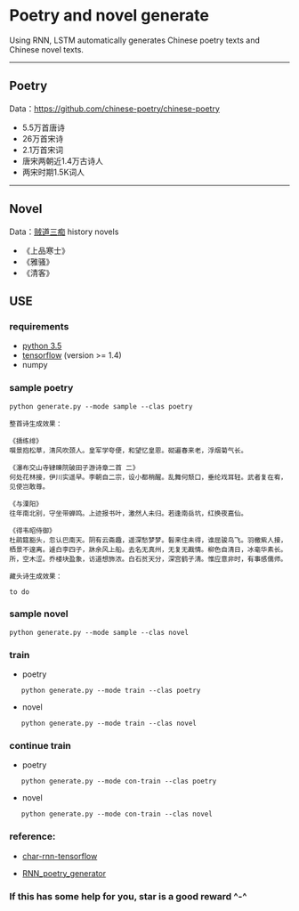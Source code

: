 # Poetry and novel generate

Using RNN, LSTM automatically generates Chinese poetry texts and Chinese novel texts.

---

## Poetry
Data：https://github.com/chinese-poetry/chinese-poetry

 * 5.5万首唐诗
 * 26万首宋诗
 * 2.1万首宋词
 * 唐宋两朝近1.4万古诗人
 * 两宋时期1.5K词人

---

## Novel
Data：[贼道三痴](https://baike.baidu.com/item/%E8%B4%BC%E9%81%93%E4%B8%89%E7%97%B4) history novels

 * 《上品寒士》
 * 《雅骚》
 * 《清客》

## USE
### requirements
 * [python 3.5](https://www.python.org/downloads/)
 * [tensorflow](https://www.tensorflow.org/install/) (version >= 1.4)
 * numpy

### sample poetry
```
python generate.py --mode sample --clas poetry
```

```
整首诗生成效果：

《擣练绯》 
噀景抱松草，清风吹颈人。皇军学夸便，和望忆皇恩。砌遍春来老，浮烟菊气长。

《瀑布交山寺肄暕院破田子游诗章二首 二》
何处花林接，伊川实遥早。李朝自二宗，设小都稍醒。乱舞何颓口，垂纶戏耳轻。武者复在宥，见使岂敢尊。

《与溧阳》 
往年南北别，守坐带蝉鸣。上迹报书叶，激然人未归。若逢南岳坑，红换夜嘉仙。

《得韦昭侍御》 
杜鹃筵豁头，忽认巴南天。阴有云斋趣，遥深愁梦梦。髫来住未得，谁屈骏鸟飞。羽檄紫人接，栖景不遑离。遽白李四子，牀余风上船。去名无真州，无复无戡情。柳色自清日，冰毫华素长。所，空木涩。乔楼块盈象，访道想斾浓。白石贫天分，深宫鹤子清。惟应意非时，有事感儒师。
```

```
藏头诗生成效果：

to do
```

### sample novel

```
python generate.py --mode sample --clas novel
```

### train 
 * poetry 
 ```
    python generate.py --mode train --clas poetry
 ```

 * novel
 
 ```
    python generate.py --mode train --clas novel
 ```

### continue train
 * poetry
 ```
    python generate.py --mode con-train --clas poetry
 ```

 * novel
 ```
    python generate.py --mode con-train --clas novel
 ```
 
 
### reference:

* [char-rnn-tensorflow](https://github.com/sherjilozair/char-rnn-tensorflow)

* [RNN_poetry_generator](https://github.com/wzyonggege/RNN_poetry_generator)

 ### If this has some help for you, star is a good reward ^-^
